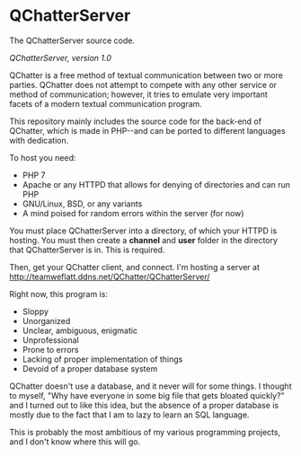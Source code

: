# QChatterServer
The QChatterServer source code.

*QChatterServer, version 1.0*

QChatter is a free method of textual communication between two or more parties. QChatter does not attempt to compete with any other service or method of communication; however, it tries to emulate very important facets of a modern textual communication program.

This repository mainly includes the source code for the back-end of QChatter, which is made in PHP--and can be ported to different languages with dedication.


To host you need:

 - PHP 7
 - Apache or any HTTPD that allows for denying of directories and can run PHP
 - GNU/Linux, BSD, or any variants
 - A mind poised for random errors within the server (for now)
 
 You must place QChatterServer into a directory, of which your HTTPD is hosting. You must then create a **channel** and **user** folder in the directory that QChatterServer is in. This is required.

Then, get your QChatter client, and connect. I'm hosting a server at http://teamweflatt.ddns.net/QChatter/QChatterServer/


Right now, this program is:

 - Sloppy
 - Unorganized
 - Unclear, ambiguous, enigmatic
 - Unprofessional
 - Prone to errors
 - Lacking of proper implementation of things
 - Devoid of a proper database system
 
 QChatter doesn't use a database, and it never will for some things. I thought to myself, "Why have everyone in some big file that gets bloated quickly?" and I turned out to like this idea, but the absence of a proper database is mostly due to the fact that I am to lazy to learn an SQL language.

This is probably the most ambitious of my various programming projects, and I don't know where this will go.

 
